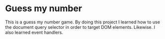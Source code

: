 # Guess my number

This is a guess my number game. By doing this project I learned how to use the document query selector in order to target DOM elements. Likewise. I also learned event handlers.
